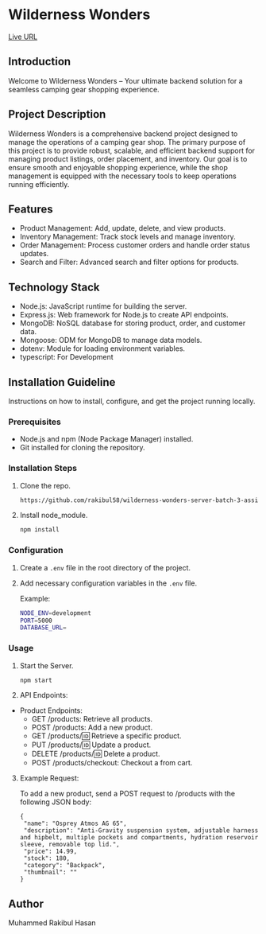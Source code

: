 # Wilderness Wonders

[Live URL](https://wilderness-wonders-server.vercel.app/)

## Introduction

Welcome to Wilderness Wonders – Your ultimate backend solution for a seamless camping gear shopping experience.

## Project Description

Wilderness Wonders is a comprehensive backend project designed to manage the operations of a camping gear shop. The primary purpose of this project is to provide robust, scalable, and efficient backend support for managing product listings, order placement, and inventory. Our goal is to ensure smooth and enjoyable shopping experience, while the shop management is equipped with the necessary tools to keep operations running efficiently.

## Features

- Product Management: Add, update, delete, and view products.
- Inventory Management: Track stock levels and manage inventory.
- Order Management: Process customer orders and handle order status updates.
- Search and Filter: Advanced search and filter options for products.

## Technology Stack

- Node.js: JavaScript runtime for building the server.
- Express.js: Web framework for Node.js to create API endpoints.
- MongoDB: NoSQL database for storing product, order, and customer data.
- Mongoose: ODM for MongoDB to manage data models.
- dotenv: Module for loading environment variables.
- typescript: For Development

## Installation Guideline

Instructions on how to install, configure, and get the project running locally.

### Prerequisites

- Node.js and npm (Node Package Manager) installed.
- Git installed for cloning the repository.

### Installation Steps

1. Clone the repo.

   ```bash
   https://github.com/rakibul58/wilderness-wonders-server-batch-3-assignment-04.git
   ```

2. Install node_module.

   ```bash
   npm install
   ```

### Configuration

1. Create a `.env` file in the root directory of the project.

2. Add necessary configuration variables in the `.env` file.

   Example:
   ```bash
   NODE_ENV=development
   PORT=5000
   DATABASE_URL=
   ```

### Usage
1. Start the Server.

   ```bash
   npm start
   ```

2. API Endpoints:

- Product Endpoints:
  - GET /products: Retrieve all products.
  - POST /products: Add a new product.
  - GET /products/:id: Retrieve a specific product.
  - PUT /products/:id: Update a product.
  - DELETE /products/:id: Delete a product.
  - POST /products/checkout: Checkout a from cart.

3. Example Request:

   To add a new product, send a POST request to /products with the following JSON body:
   ```
   {
    "name": "Osprey Atmos AG 65",
    "description": "Anti-Gravity suspension system, adjustable harness and hipbelt, multiple pockets and compartments, hydration reservoir sleeve, removable top lid.",
    "price": 14.99,
    "stock": 180,
    "category": "Backpack",
    "thumbnail": ""
   }
   ```

## Author

Muhammed Rakibul Hasan